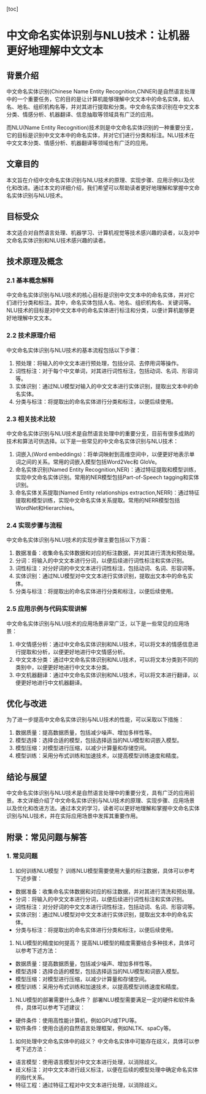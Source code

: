 
[toc]                    
                
                
中文命名实体识别与NLU技术：让机器更好地理解中文文本
==================

背景介绍
------------

中文命名实体识别(Chinese Name Entity Recognition,CNNER)是自然语言处理中的一个重要任务，它的目的是让计算机能够理解中文文本中的命名实体，如人名、地名、组织机构名等，并对其进行提取和分类。中文命名实体识别在中文文本分类、情感分析、机器翻译、信息抽取等领域具有广泛的应用。

而NLU(Name Entity Recognition)技术则是中文命名实体识别的一种重要分支，它的目标是识别中文文本中的命名实体，并对它们进行分类和标注。NLU技术在中文文本分类、情感分析、机器翻译等领域也有广泛的应用。

文章目的
----------

本文旨在介绍中文命名实体识别与NLU技术的原理、实现步骤、应用示例以及优化和改进。通过本文的详细介绍，我们希望可以帮助读者更好地理解和掌握中文命名实体识别与NLU技术。

目标受众
----------

本文适合对自然语言处理、机器学习、计算机视觉等技术感兴趣的读者，以及对中文命名实体识别和NLU技术感兴趣的读者。

技术原理及概念
---------------------

### 2.1 基本概念解释

中文命名实体识别与NLU技术的核心目标是识别中文文本中的命名实体，并对它们进行分类和标注。其中，命名实体包括人名、地名、组织机构名、关键词等。NLU技术的目标是对中文文本中的命名实体进行标注和分类，以便计算机能够更好地理解中文文本。

### 2.2 技术原理介绍

中文命名实体识别与NLU技术的基本流程包括以下步骤：

1. 预处理：将输入的中文文本进行预处理，包括分词、去停用词等操作。
2. 词性标注：对于每个中文单词，对其进行词性标注，包括动词、名词、形容词等。
3. 实体识别：通过NLU模型对输入的中文文本进行实体识别，提取出文本中的命名实体。
4. 分类与标注：将提取出的命名实体进行分类和标注，以便后续使用。

### 2.3 相关技术比较

中文命名实体识别与NLU技术是自然语言处理中的重要分支，目前有很多成熟的技术和算法可供选择。以下是一些常见的中文命名实体识别与NLU技术：

1. 词嵌入(Word embeddings)：将单词映射到高维空间中，以便更好地表示单词之间的关系。常用的词嵌入模型包括Word2Vec和 GloVe。
2. 命名实体识别(Named Entity Recognition,NER)：通过特征提取和模型训练，实现中文命名实体识别。常用的NER模型包括Part-of-Speech tagging和实体识别。
3. 命名实体关系提取(Named Entity relationships extraction,NERR)：通过特征提取和模型训练，实现中文命名实体关系提取。常用的NERR模型包括WordNet和Hierarchies。

### 2.4 实现步骤与流程

中文命名实体识别与NLU技术的实现步骤主要包括以下方面：

1. 数据准备：收集命名实体数据和对应的标注数据，并对其进行清洗和预处理。
2. 分词：将输入的中文文本进行分词，以便后续进行词性标注和实体识别。
3. 词性标注：对分好词的中文文本进行词性标注，包括动词、名词、形容词等。
4. 实体识别：通过NLU模型对中文文本进行实体识别，提取出文本中的命名实体。
5. 分类与标注：将提取出的命名实体进行分类和标注，以便后续使用。

### 2.5 应用示例与代码实现讲解

中文命名实体识别与NLU技术的应用场景非常广泛，以下是一些常见的应用场景：

1. 中文情感分析：通过中文命名实体识别和NLU技术，可以将文本的情感信息进行提取和分析，以便更好地进行中文情感分析。
2. 中文文本分类：通过中文命名实体识别和NLU技术，可以将文本分类到不同的类别中，以便更好地进行中文文本分类。
3. 中文机器翻译：通过中文命名实体识别和NLU技术，可以将文本进行翻译，以便更好地进行中文机器翻译。



优化与改进
----------------

为了进一步提高中文命名实体识别与NLU技术的性能，可以采取以下措施：

1. 数据质量：提高数据质量，包括减少噪声、增加多样性等。
2. 模型选择：选择合适的模型，包括选择适当的NLU模型和词嵌入模型。
3. 模型压缩：对模型进行压缩，以减少计算量和存储空间。
4. 模型训练：采用分布式训练和加速技术，以提高模型训练速度和精度。

结论与展望
----------------

中文命名实体识别与NLU技术是自然语言处理中的重要分支，具有广泛的应用前景。本文详细介绍了中文命名实体识别与NLU技术的原理、实现步骤、应用场景以及优化和改进方法。通过本文的学习，读者可以更好地理解和掌握中文命名实体识别与NLU技术，并在实际应用场景中发挥其重要作用。



附录：常见问题与解答
-------------------------------

### 1. 常见问题

1. 如何训练NLU模型？
训练NLU模型需要使用大量的标注数据，具体可以参考下述步骤：
* 数据准备：收集命名实体数据和对应的标注数据，并对其进行清洗和预处理。
* 分词：将输入的中文文本进行分词，以便后续进行词性标注和实体识别。
* 词性标注：对分好词的中文文本进行词性标注，包括动词、名词、形容词等。
* 实体识别：通过NLU模型对中文文本进行实体识别，提取出文本中的命名实体。
* 分类与标注：将提取出的命名实体进行分类和标注，以便后续使用。
1. NLU模型的精度如何提高？
提高NLU模型的精度需要结合多种技术，具体可以参考下述方法：
* 数据质量：提高数据质量，包括减少噪声、增加多样性等。
* 模型选择：选择合适的模型，包括选择适当的NLU模型和词嵌入模型。
* 模型压缩：对模型进行压缩，以减少计算量和存储空间。
* 模型训练：采用分布式训练和加速技术，以提高模型训练速度和精度。
1. NLU模型的部署需要什么条件？
部署NLU模型需要满足一定的硬件和软件条件，具体可以参考下述建议：
* 硬件条件：使用高性能计算机，例如GPU或TPU等。
* 软件条件：使用合适的自然语言处理框架，例如NLTK、spaCy等。
1. 如何处理中文命名实体中的歧义？
中文命名实体中可能存在歧义，具体可以参考下述方法：
* 语言模型：使用语言模型对中文文本进行处理，以消除歧义。
* 歧义标注：对中文文本进行歧义标注，以便在后续的模型处理中确定命名实体的指代关系。
* 特征工程：通过特征工程对中文文本进行处理，以消除歧义。

